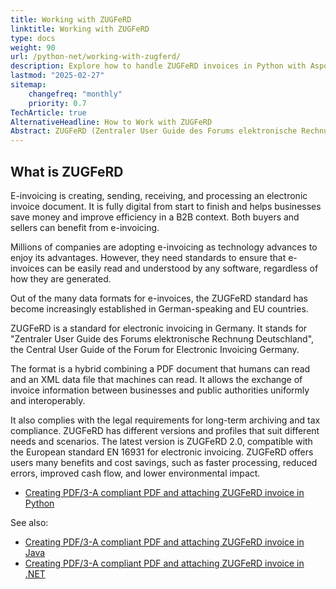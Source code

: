 ```yaml
---
title: Working with ZUGFeRD
linktitle: Working with ZUGFeRD
type: docs
weight: 90
url: /python-net/working-with-zugferd/
description: Explore how to handle ZUGFeRD invoices in Python with Aspose.PDF for managing and generating electronic invoices.
lastmod: "2025-02-27"
sitemap:
    changefreq: "monthly"
    priority: 0.7
TechArticle: true 
AlternativeHeadline: How to Work with ZUGFeRD
Abstract: ZUGFeRD (Zentraler User Guide des Forums elektronische Rechnung Deutschland) is a standard for electronic invoicing widely adopted in German-speaking and EU countries. It combines a human-readable PDF and machine-readable XML data file to facilitate seamless exchange of invoice information between businesses and public authorities. This hybrid format ensures interoperability, complies with legal requirements for long-term archiving and tax compliance, and aligns with the European standard EN 16931. The latest version, ZUGFeRD 2.0, offers several benefits, including faster processing, reduced errors, improved cash flow, and lower environmental impact, making it advantageous for both buyers and sellers. The article also references resources for creating PDF/3-A compliant documents and attaching ZUGFeRD invoices using Python, Java, and .NET.
---
```


## What is ZUGFeRD

E-invoicing is creating, sending, receiving, and processing an electronic invoice document. It is fully digital from start to finish and helps businesses save money and improve efficiency in a B2B context. Both buyers and sellers can benefit from e-invoicing.

Millions of companies are adopting e-invoicing as technology advances to enjoy its advantages. However, they need standards to ensure that e-invoices can be easily read and understood by any software, regardless of how they are generated.

Out of the many data formats for e-invoices, the ZUGFeRD standard has become increasingly established in German-speaking and EU countries.

ZUGFeRD is a standard for electronic invoicing in Germany. It stands for "Zentraler User Guide des Forums elektronische Rechnung Deutschland", the Central User Guide of the Forum for Electronic Invoicing Germany.

The format is a hybrid combining a PDF document that humans can read and an XML data file that machines can read. It allows the exchange of invoice information between businesses and public authorities uniformly and interoperably.

It also complies with the legal requirements for long-term archiving and tax compliance. ZUGFeRD has different versions and profiles that suit different needs and scenarios. The latest version is ZUGFeRD 2.0, compatible with the European standard EN 16931 for electronic invoicing.
ZUGFeRD offers users many benefits and cost savings, such as faster processing, reduced errors, improved cash flow, and lower environmental impact.

* [Creating PDF/3-A compliant PDF and attaching ZUGFeRD invoice in Python](/pdf/python-net/attach-zugferd/)

See also:

* [Creating PDF/3-A compliant PDF and attaching ZUGFeRD invoice in Java](/pdf/java/attach-zugferd/)
* [Creating PDF/3-A compliant PDF and attaching ZUGFeRD invoice in .NET](/pdf/net/attach-zugferd/)
